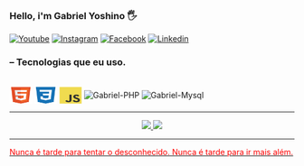 ### Hello, i'm Gabriel Yoshino 🖐
[![Youtube](https://img.shields.io/badge/YouTube-FF0000?style=for-the-badge&logo=youtube&logoColor=white)](https://www.youtube.com/channel/UCfHlsbPcM_9bDVDwLEkyKbA)
[![Instagram](https://img.shields.io/badge/Instagram-E4405F?style=for-the-badge&logo=instagram&logoColor=white)](https://www.instagram.com/biel_yoshino/)
[![Facebook](https://img.shields.io/badge/Facebook-1877F2?style=for-the-badge&logo=facebook&logoColor=white)](https://www.facebook.com/gabriel.yoshino.5/)
[![Linkedin](https://img.shields.io/badge/LinkedIn-0077B5?style=for-the-badge&logo=linkedin&logoColor=white)](https://www.linkedin.com/in/gabriel-yoshino-bb1960217/)

### – Tecnologias que eu uso.

<div style="display: inline_block"><br>
  <img align="center" alt="Gabriel-HTML" height="30" width="40" src="https://raw.githubusercontent.com/devicons/devicon/master/icons/html5/html5-original.svg">
  <img align="center" alt="gabriel-CSS" height="30" width="40" src="https://raw.githubusercontent.com/devicons/devicon/master/icons/css3/css3-plain.svg">
  <img align="center" alt="Gabriel-Js" height="30" width="40" src="https://raw.githubusercontent.com/devicons/devicon/master/icons/javascript/javascript-original.svg">
  <img align="center" alt="Gabriel-PHP" height="30" width="40" 
       src="https://cdn.jsdelivr.net/gh/devicons/devicon/icons/php/php-plain.svg">
  <img align="center" alt="Gabriel-Mysql" height="30" width="40"
        src="https://cdn.jsdelivr.net/gh/devicons/devicon/icons/mysql/mysql-plain-wordmark.svg">
<hr/>
</div>

<div align="center">
  <a href="https://github.com/Gabrielhyds">
  <img height="180em" src="https://github-readme-stats.vercel.app/api?username=Gabrielhyds&show_icons=true&theme=dark&include_all_commits=true&count_private=true"/>
  <img height="180em" src="https://github-readme-stats.vercel.app/api/top-langs/?username=Gabrielhyds&layout=compact&langs_count=7&theme=dark"/>
</div>

<hr/>

  <p style='color:red'>Nunca é tarde para tentar o desconhecido. Nunca é tarde para ir mais além.</p>
